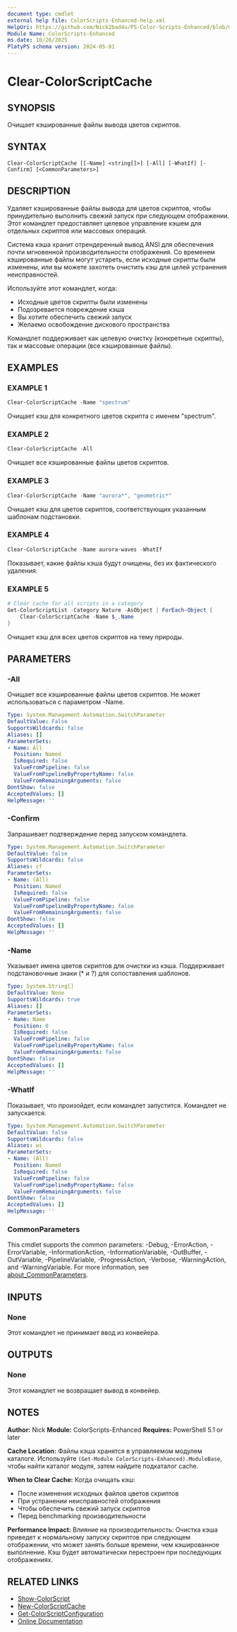 ```yaml
---
document type: cmdlet
external help file: ColorScripts-Enhanced-help.xml
HelpUri: https://github.com/Nick2bad4u/PS-Color-Scripts-Enhanced/blob/main/ColorScripts-Enhanced/ru/Clear-ColorScriptCache.md
Module Name: ColorScripts-Enhanced
ms.date: 10/26/2025
PlatyPS schema version: 2024-05-01
---
```


# Clear-ColorScriptCache

## SYNOPSIS

Очищает кэшированные файлы вывода цветов скриптов.

## SYNTAX

```
Clear-ColorScriptCache [[-Name] <string[]>] [-All] [-WhatIf] [-Confirm] [<CommonParameters>]
```

## DESCRIPTION

Удаляет кэшированные файлы вывода для цветов скриптов, чтобы принудительно выполнить свежий запуск при следующем отображении. Этот командлет предоставляет целевое управление кэшем для отдельных скриптов или массовых операций.

Система кэша хранит отрендеренный вывод ANSI для обеспечения почти мгновенной производительности отображения. Со временем кэшированные файлы могут устареть, если исходные скрипты были изменены, или вы можете захотеть очистить кэш для целей устранения неисправностей.

Используйте этот командлет, когда:
- Исходные цветов скрипты были изменены
- Подозревается повреждение кэша
- Вы хотите обеспечить свежий запуск
- Желаемо освобождение дискового пространства

Командлет поддерживает как целевую очистку (конкретные скрипты), так и массовые операции (все кэшированные файлы).

## EXAMPLES

### EXAMPLE 1

```powershell
Clear-ColorScriptCache -Name "spectrum"
```

Очищает кэш для конкретного цветов скрипта с именем "spectrum".

### EXAMPLE 2

```powershell
Clear-ColorScriptCache -All
```

Очищает все кэшированные файлы цветов скриптов.

### EXAMPLE 3

```powershell
Clear-ColorScriptCache -Name "aurora*", "geometric*"
```

Очищает кэш для цветов скриптов, соответствующих указанным шаблонам подстановки.

### EXAMPLE 4

```powershell
Clear-ColorScriptCache -Name aurora-waves -WhatIf
```

Показывает, какие файлы кэша будут очищены, без их фактического удаления.

### EXAMPLE 5

```powershell
# Clear cache for all scripts in a category
Get-ColorScriptList -Category Nature -AsObject | ForEach-Object {
    Clear-ColorScriptCache -Name $_.Name
}
```

Очищает кэш для всех цветов скриптов на тему природы.

## PARAMETERS

### -All

Очищает все кэшированные файлы цветов скриптов. Не может использоваться с параметром -Name.

```yaml
Type: System.Management.Automation.SwitchParameter
DefaultValue: False
SupportsWildcards: false
Aliases: []
ParameterSets:
- Name: All
  Position: Named
  IsRequired: false
  ValueFromPipeline: false
  ValueFromPipelineByPropertyName: false
  ValueFromRemainingArguments: false
DontShow: false
AcceptedValues: []
HelpMessage: ''
```

### -Confirm

Запрашивает подтверждение перед запуском командлета.

```yaml
Type: System.Management.Automation.SwitchParameter
DefaultValue: false
SupportsWildcards: false
Aliases: cf
ParameterSets:
- Name: (All)
  Position: Named
  IsRequired: false
  ValueFromPipeline: false
  ValueFromPipelineByPropertyName: false
  ValueFromRemainingArguments: false
DontShow: false
AcceptedValues: []
HelpMessage: ''
```

### -Name

Указывает имена цветов скриптов для очистки из кэша. Поддерживает подстановочные знаки (* и ?) для сопоставления шаблонов.

```yaml
Type: System.String[]
DefaultValue: None
SupportsWildcards: true
Aliases: []
ParameterSets:
- Name: Name
  Position: 0
  IsRequired: false
  ValueFromPipeline: false
  ValueFromPipelineByPropertyName: false
  ValueFromRemainingArguments: false
DontShow: false
AcceptedValues: []
HelpMessage: ''
```

### -WhatIf

Показывает, что произойдет, если командлет запустится. Командлет не запускается.

```yaml
Type: System.Management.Automation.SwitchParameter
DefaultValue: false
SupportsWildcards: false
Aliases: wi
ParameterSets:
- Name: (All)
  Position: Named
  IsRequired: false
  ValueFromPipeline: false
  ValueFromPipelineByPropertyName: false
  ValueFromRemainingArguments: false
DontShow: false
AcceptedValues: []
HelpMessage: ''
```

### CommonParameters

This cmdlet supports the common parameters: -Debug, -ErrorAction, -ErrorVariable,
-InformationAction, -InformationVariable, -OutBuffer, -OutVariable, -PipelineVariable,
-ProgressAction, -Verbose, -WarningAction, and -WarningVariable. For more information, see
[about_CommonParameters](https://go.microsoft.com/fwlink/?LinkID=113216).

## INPUTS

### None

Этот командлет не принимает ввод из конвейера.

## OUTPUTS

### None

Этот командлет не возвращает вывод в конвейер.

## NOTES

**Author:** Nick
**Module:** ColorScripts-Enhanced
**Requires:** PowerShell 5.1 or later

**Cache Location:**
Файлы кэша хранятся в управляемом модулем каталоге. Используйте `(Get-Module ColorScripts-Enhanced).ModuleBase`, чтобы найти каталог модуля, затем найдите подкаталог cache.

**When to Clear Cache:**
Когда очищать кэш:
- После изменения исходных файлов цветов скриптов
- При устранении неисправностей отображения
- Чтобы обеспечить свежий запуск скриптов
- Перед benchmarking производительности

**Performance Impact:**
Влияние на производительность:
Очистка кэша приведет к нормальному запуску скриптов при следующем отображении, что может занять больше времени, чем кэшированное выполнение. Кэш будет автоматически перестроен при последующих отображениях.

## RELATED LINKS

- [Show-ColorScript](Show-ColorScript.md)
- [New-ColorScriptCache](New-ColorScriptCache.md)
- [Get-ColorScriptConfiguration](Get-ColorScriptConfiguration.md)
- [Online Documentation](https://github.com/Nick2bad4u/ps-color-scripts-enhanced)
